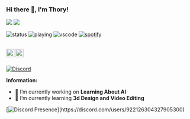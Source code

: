 ### Hi there 👋, I'm Thory!
![](https://visitor-badge.laobi.icu/badge?page_id=thoryy.thoryy&style=for-the-badge)
 </a><a href="https://www.github.com/thoryy" target="_blank" rel="noreferrer"><img
src="https://img.shields.io/github/followers/thoryy?logo=github&style=for-the-badge&color=0891b2&labelColor=1c1917" /></a>

![status](https://api.statusbadges.me/badge/status/922126304327905300?simple=true) ![playing](https://api.statusbadges.me/badge/playing/922126304327905300) ![vscode](https://api.statusbadges.me/badge/vscode/922126304327905300) [![spotify](https://api.statusbadges.me/badge/spotify/922126304327905300)](https://api.statusbadges.me/openspotify/922126304327905300)


<br/>
<a href="https://discord.com/users/922126304327905300" target="_blank" >
    <img align ="left" alt="Thory's Discord" width="22px" src ="https://cdn.jsdelivr.net/npm/simple-icons@v3/icons/discord.svg" />
  </a>
  <a href="https://github.com/thoryy" target="_blank">
    <img align ="left" alt="Thory's Github " width="22px" src ="https://cdn.jsdelivr.net/npm/simple-icons@v3/icons/github.svg" />
  </a>

![]()

<br/>

<!-- ![https://discord.c99.nl/widget/theme-3/922126304327905300.png) -->
<a href="https://discord.com/users/922126304327905300">
<img src="https://discord.c99.nl/widget/theme-3/922126304327905300.png" alt="Discord"/>
</a>

 **Information:**

- 🔭 I’m currently working on  **Learning About AI**
- 🌱 I’m currently learning  **3d Design and Video Editing**



[![Discord Presence](https://lanyard-profile-readme.vercel.app/api/922126304327905300?theme=light&bg=97eee2&animated=true&hideDiscrim=true&borderRadius=30px&idleMessage=Probably%20doing%20something%20else...)](https://discord.com/users/922126304327905300)

